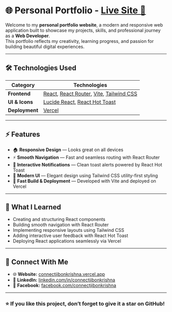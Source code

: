 # 🌐 Personal Portfolio - [Live Site 🚀](https://connectjibonkrishna.vercel.app/)

Welcome to my **personal portfolio website**, a modern and responsive web application built to showcase my projects, skills, and professional journey as a **Web Developer**.  
This portfolio reflects my creativity, learning progress, and passion for building beautiful digital experiences.

---

## 🛠️ Technologies Used

| Category       | Technologies                                                                                                                                 |
| -------------- | -------------------------------------------------------------------------------------------------------------------------------------------- |
| **Frontend**   | [React](https://react.dev/), [React Router](https://reactrouter.com/), [Vite](https://vitejs.dev/), [Tailwind CSS](https://tailwindcss.com/) |
| **UI & Icons** | [Lucide React](https://lucide.dev/), [React Hot Toast](https://react-hot-toast.com/)                                                         |
| **Deployment** | [Vercel](https://vercel.com/)                                                                                                                |

---

## ⚡ Features

- 🏠 **Responsive Design** — Looks great on all devices
- ⚡ **Smooth Navigation** — Fast and seamless routing with React Router
- 💬 **Interactive Notifications** — Clean toast alerts powered by React Hot Toast
- 🎨 **Modern UI** — Elegant design using Tailwind CSS utility-first styling
- 🚀 **Fast Build & Deployment** — Developed with Vite and deployed on Vercel

---

## 🧠 What I Learned

- Creating and structuring React components
- Building smooth navigation with React Router
- Implementing responsive layouts using Tailwind CSS
- Adding interactive user feedback with React Hot Toast
- Deploying React applications seamlessly via Vercel

---

## 💌 Connect With Me

- 🌐 **Website:** [connectjibonkrishna.vercel.app](https://connectjibonkrishna.vercel.app/)
- 💼 **LinkedIn:** [linkedin.com/in/connectjibonkrishna](https://www.facebook.com/connectjibonkrishna)
- 💼 **Facebook:** [facebook.com/connectjibonkrishna](https://www.facebook.com/connectjibonkrishna)

---

### ⭐ If you like this project, don’t forget to give it a star on GitHub!
